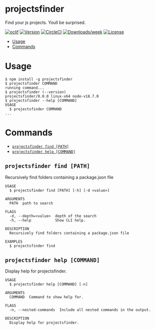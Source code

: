 projectsfinder
=================

Find your js projects. Youll be surprised.

[![oclif](https://img.shields.io/badge/cli-oclif-brightgreen.svg)](https://oclif.io)
[![Version](https://img.shields.io/npm/v/oclif-hello-world.svg)](https://npmjs.org/package/oclif-hello-world)
[![CircleCI](https://circleci.com/gh/oclif/hello-world/tree/main.svg?style=shield)](https://circleci.com/gh/oclif/hello-world/tree/main)
[![Downloads/week](https://img.shields.io/npm/dw/oclif-hello-world.svg)](https://npmjs.org/package/oclif-hello-world)
[![License](https://img.shields.io/npm/l/oclif-hello-world.svg)](https://github.com/oclif/hello-world/blob/main/package.json)

<!-- toc -->
* [Usage](#usage)
* [Commands](#commands)
<!-- tocstop -->
# Usage
<!-- usage -->
```sh-session
$ npm install -g projectsfinder
$ projectsfinder COMMAND
running command...
$ projectsfinder (--version)
projectsfinder/0.0.0 linux-x64 node-v18.7.0
$ projectsfinder --help [COMMAND]
USAGE
  $ projectsfinder COMMAND
...
```
<!-- usagestop -->
# Commands
<!-- commands -->
* [`projectsfinder find [PATH]`](#projectsfinder-find-path)
* [`projectsfinder help [COMMAND]`](#projectsfinder-help-command)
## `projectsfinder find [PATH]`

Recursively find folders containing a package.json file

```
USAGE
  $ projectsfinder find [PATH] [-h] [-d <value>]

ARGUMENTS
  PATH  path to search

FLAGS
  -d, --depth=<value>  depth of the search
  -h, --help           Show CLI help.

DESCRIPTION
  Recursively find folders containing a package.json file

EXAMPLES
  $ projectsfinder find
```



## `projectsfinder help [COMMAND]`

Display help for projectsfinder.

```
USAGE
  $ projectsfinder help [COMMAND] [-n]

ARGUMENTS
  COMMAND  Command to show help for.

FLAGS
  -n, --nested-commands  Include all nested commands in the output.

DESCRIPTION
  Display help for projectsfinder.
```


